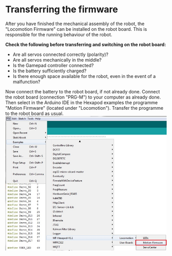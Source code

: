 # Transferring the firmware  
After	you	have	finished	the	mechanical	assembly	of	the	robot,	the	"Locomotion	Firmware"	can	be	installed	on	the	robot	board.	This	is	responsible	for	the	running behaviour of the robot.  

**Check the following before transferring and switching on the robot board:**  

- Are all servos connected correctly (polarity)?   
- Are all servos mechanically in the middle?    
- Is the Gamepad controller connected?   
- Is	the	battery	sufficiently	charged?    
- Is there enough space available for the robot, even in the event of a malfunction?   

Now connect the battery to the robot board, if not already done. Connect the robot board (connection "PRG-M") to your computer as already done. Then select in the Arduino IDE in the Hexapod examples the programme "Motion Firmware" (located under "Locomotion"). Transfer the programme to the robot board as usual.
![Figure 69](../../images/robobug-hexapod/Abb_69.png) 
